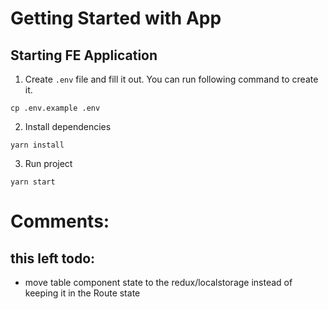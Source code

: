 # Getting Started with App

## Starting FE Application

1. Create `.env` file and fill it out. You can run following command to create it.

```shell
cp .env.example .env
```

2. Install dependencies

```shell
yarn install
```

3. Run project

```shell
yarn start
```



# Comments:

## this left todo:

- move table component state to the redux/localstorage instead of keeping it in the Route state
